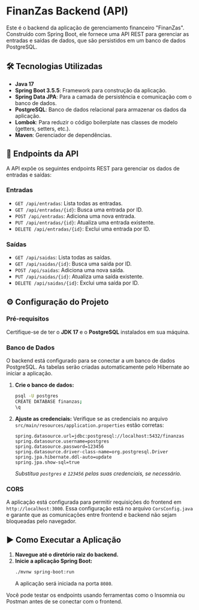 # FinanZas Backend (API)

Este é o backend da aplicação de gerenciamento financeiro "FinanZas". Construído com Spring Boot, ele fornece uma API REST para gerenciar as entradas e saídas de dados, que são persistidos em um banco de dados PostgreSQL.

## 🛠️ Tecnologias Utilizadas

- **Java 17**
- **Spring Boot 3.5.5**: Framework para construção da aplicação.
- **Spring Data JPA**: Para a camada de persistência e comunicação com o banco de dados.
- **PostgreSQL**: Banco de dados relacional para armazenar os dados da aplicação.
- **Lombok**: Para reduzir o código boilerplate nas classes de modelo (getters, setters, etc.).
- **Maven**: Gerenciador de dependências.

## 🚀 Endpoints da API

A API expõe os seguintes endpoints REST para gerenciar os dados de entradas e saídas:

### Entradas
- `GET /api/entradas`: Lista todas as entradas.
- `GET /api/entradas/{id}`: Busca uma entrada por ID.
- `POST /api/entradas`: Adiciona uma nova entrada.
- `PUT /api/entradas/{id}`: Atualiza uma entrada existente.
- `DELETE /api/entradas/{id}`: Exclui uma entrada por ID.

### Saídas
- `GET /api/saidas`: Lista todas as saídas.
- `GET /api/saidas/{id}`: Busca uma saída por ID.
- `POST /api/saidas`: Adiciona uma nova saída.
- `PUT /api/saidas/{id}`: Atualiza uma saída existente.
- `DELETE /api/saidas/{id}`: Exclui uma saída por ID.

## ⚙️ Configuração do Projeto

### Pré-requisitos
Certifique-se de ter o **JDK 17** e o **PostgreSQL** instalados em sua máquina.

### Banco de Dados
O backend está configurado para se conectar a um banco de dados PostgreSQL. As tabelas serão criadas automaticamente pelo Hibernate ao iniciar a aplicação.

1.  **Crie o banco de dados:**
    ```bash
    psql -U postgres
    CREATE DATABASE finanzas;
    \q
    ```

2.  **Ajuste as credenciais:**
    Verifique se as credenciais no arquivo `src/main/resources/application.properties` estão corretas:
    ```properties
    spring.datasource.url=jdbc:postgresql://localhost:5432/finanzas
    spring.datasource.username=postgres
    spring.datasource.password=123456
    spring.datasource.driver-class-name=org.postgresql.Driver
    spring.jpa.hibernate.ddl-auto=update
    spring.jpa.show-sql=true
    ```
    *Substitua `postgres` e `123456` pelas suas credenciais, se necessário.*

### CORS
A aplicação está configurada para permitir requisições do frontend em `http://localhost:3000`. Essa configuração está no arquivo `CorsConfig.java` e garante que as comunicações entre frontend e backend não sejam bloqueadas pelo navegador.

## ▶️ Como Executar a Aplicação

1.  **Navegue até o diretório raiz do backend.**
2.  **Inicie a aplicação Spring Boot:**
    ```bash
    ./mvnw spring-boot:run
    ```
    A aplicação será iniciada na porta `8080`.

Você pode testar os endpoints usando ferramentas como o Insomnia ou Postman antes de se conectar com o frontend.
